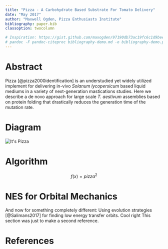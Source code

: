 ```yaml
---
title: "Pizza - A Carbohydrate Based Substrate For Tomato Delivery"
date: "May 2017"
author: "Maxwell Ogden, Pizza Enthusiasts Institute"
bibliography: paper.bib
classoption: twocolumn

# Inspiration: https://gist.github.com/maxogden/97190db73ac19fc6c1d9beee1a6e4fc8
# pandoc -F pandoc-citeproc bibliography-demo.md -o bibliography-demo.pdf
---
```


# Abstract

Pizza [@pizza2000identification] is an understudied yet widely utilized implement for delivering in-vivo *Solanum lycopersicum* based liquid mediums in a variety of next-generation mastications studies. Here we describe a de novo approach for large scale *T. aestivum* assemblies based on protein folding that drastically reduces the generation time of the mutation rate.

# Diagram

![It's Pizza](https://gist.github.com/maxogden/97190db73ac19fc6c1d9beee1a6e4fc8/raw/adaaa9b5c19460d3be42021ef0c1b8e11a8d38fe/pizza.png)

# Algorithm

$$f(x)=pizza^2$$

# NES for Orbital Mechanics

And now for something completely different: Using evolution strategies [@Salimans2017] for finding low energy transfer orbits. Cool right This section was just to make a second reference.

# References